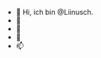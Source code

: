 - 👋 Hi, ich bin @Liinusch.
- 👀 
- 🌱 
- 💞️ 
- 📫 

<!---
Liinusch/Liinusch is a ✨ special ✨ repository because its `README.md` (this file) appears on your GitHub profile.
You can click the Preview link to take a look at your changes.
--->
